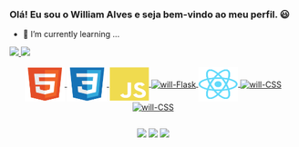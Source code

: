 ### Olá! Eu sou o William Alves e seja bem-vindo ao meu perfil. 😃

- 🌱 I’m currently learning ...

<div style="display: inline_block">
  <a href="https://github.com/williamalves94">
  <img height="180em" src="https://github-readme-stats.vercel.app/api?username=williamalves94&show_icons=true&theme=dark&include_all_commits=true&count_private=true"/>
  <img height="180em" src="https://github-readme-stats.vercel.app/api/top-langs/?username=williamalves94&layout=compact&langs_count=7&theme=dark"/>
</div>
  
<div style="display: inline_block" align="center"><br>
  <img align="center" alt="will-HTML" height="60" width="70" src="https://raw.githubusercontent.com/devicons/devicon/master/icons/html5/html5-original.svg">
   <img align="center" alt="will-CSS" height="60" width="70" src="https://raw.githubusercontent.com/devicons/devicon/master/icons/css3/css3-original.svg">
  <img align="center" alt="will-Js" height="60" width="70" src="https://raw.githubusercontent.com/devicons/devicon/master/icons/javascript/javascript-plain.svg">
   <img align="center" alt="will-Flask" height="60" width="80" src="https://cdn.jsdelivr.net/gh/devicons/devicon/icons/flask/flask-original.svg"> 
  <img align="center" alt="will-React" height="60" width="70" src="https://raw.githubusercontent.com/devicons/devicon/master/icons/react/react-original.svg">  
  <img align="center" alt="will-CSS" height="60" width="70" src="https://cdn.jsdelivr.net/gh/devicons/devicon/icons/bootstrap/bootstrap-original.svg" />
  <img align="center" alt="will-CSS" height="60" width="70" src="https://cdn.jsdelivr.net/gh/devicons/devicon/icons/php/php-original.svg" />
 </div>
  
  ##
 <div align="center">
  <a href="https://instagram.com/william.als_" target="_blank"><img src="https://img.shields.io/badge/-Instagram-%23E4405F?style=for-the-badge&logo=instagram&logoColor=white" target="_blank"></a>
  <a href="https://github.com/williamalves94" target="_blank"><img src="https://img.shields.io/badge/GitHub-100000?style=for-the-badge&logo=github&logoColor=white" target="_blank"></a>
   <a href="https://www.linkedin.com/in/william-alves-4b7683221/" target="_blank"><img src="https://img.shields.io/badge/-LinkedIn-%230077B5?style=for-the-badge&logo=linkedin&logoColor=white" target="_blank"></a>
   


